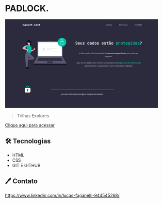 # PADLOCK.

![preview](./.github/preview.png)

>Trilhas Explores

[Clique aqui para acessar](https://lucasfaganelli.github.io/Padlock/)

## 🛠 Tecnologias

- HTML
- CSS
- GIT E GITHUB

## 🖊 Contato

https://www.linkedin.com/in/lucas-faganelli-944545268/
